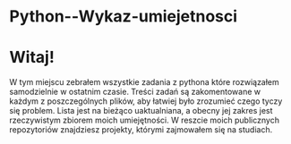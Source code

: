 # Python--Wykaz-umiejetnosci

<h1> Witaj! </h1>

W tym miejscu zebrałem wszystkie zadania z pythona które rozwiązałem samodzielnie w ostatnim czasie. Treści zadań są zakomentowane w każdym z poszczególnych plików, aby łatwiej
było zrozumieć czego tyczy się problem. Lista jest na bieżąco uaktualniana, a obecny jej zakres jest rzeczywistym zbiorem moich umiejętności. W reszcie moich publicznych repozytoriów 
znajdziesz projekty, którymi zajmowałem się na studiach.
